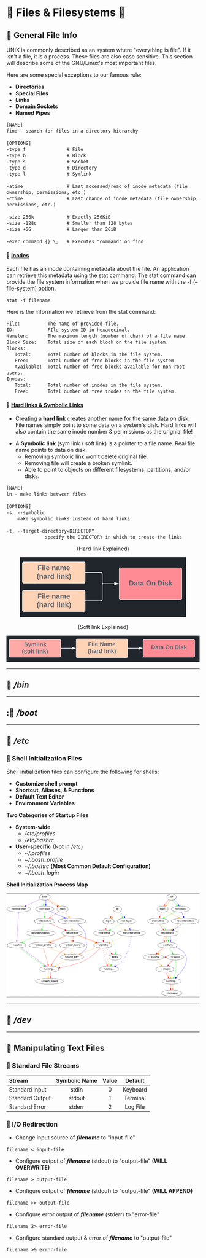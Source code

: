 <!--Files-->
# :rainbow: Files & Filesystems :rainbow:

<!--General-->
## :cherries: General File Info
UNIX is commonly described as an system where "everything is file". If it isn't a file, it is a process. These files are also case sensitive. This section will describe some of the GNU/Linux's most important files.

Here are some special exceptions to our famous rule:
- **Directories**
- **Special Files**
- **Links**
- **Domain Sockets**
- **Named Pipes**

```
[NAME]
find - search for files in a directory hierarchy

[OPTIONS]
-type f               # File
-type b               # Block
-type s               # Socket
-type d               # Directory
-type l               # Symlink

-atime                # Last accessed/read of inode metadata (file ownership, permissions, etc.)
-ctime                # Last change of inode metadata (file ownership, permissions, etc.)

-size 256k            # Exactly 256KiB 
-size -128c           # Smaller than 128 bytes
-size +5G             # Larger than 2GiB

-exec command {} \;   # Executes "command" on find
```

<!-- Inodes -->
#### :small_blue_diamond: [Inodes](https://man7.org/linux/man-pages/man7/inode.7.html)
<p>Each file has an inode containing metadata about the file. An application can retrieve this metadata using the stat command. The stat command can provide the file system information when we provide file name with the -f (–file-system) option.</p>

```
stat -f filename
```
<p>Here is the information we retrieve from the stat command:</p>

<!-- stat command -->
```
File:          The name of provided file.
ID:            FIle system ID in hexadecimal.
Namelen:       The maximum length (number of char) of a file name.
Block Size:    Total size of each block on the file system.
Blocks:
   Total:      Total number of blocks in the file system.
   Free:       Total number of free blocks in the file system.
   Available:  Total number of free blocks available for non-root users.
Inodes:
   Total:      Total number of inodes in the file system.
   Free:       Total number of free inodes in the file system.
```
  <!-- Hard/Soft Links -->
#### :small_orange_diamond: [Hard links & Symbolic Links](https://linuxize.com/post/how-to-create-symbolic-links-in-linux-using-the-ln-command/)

<!-- Hard link -->

- Creating a **hard link** creates another name for the same data on disk. File names simply point to some data on a system's disk. Hard links will also contain the same inode number & permissions as the orignial file!

<!-- Symlink -->
- A **Symbolic link** (sym link / soft link) is a pointer to a file name. Real file name points to data on disk:
  - Removing symbolic link won't delete original file.
  - Removing file will create a broken symlink.
  - Able to point to objects on different filesystems, partitions, and/or disks.

```
[NAME]
ln - make links between files

[OPTIONS]
-s, --symbolic
    make symbolic links instead of hard links
    
-t, --target-directory=DIRECTORY
              specify the DIRECTORY in which to create the links
```
<!-- Hard/Soft Link Images -->
<p align="center">(Hard link Explained)</p>
<p align="center">
  <img src="../../../images/hardlink.png?raw=true" alt="initramfs image"/>
</p>
<p align="center">(Soft link Explained)</p>
<p align="center">
  <img src="../../../images/softlink.png?raw=true" alt="initramfs image"/>
</p>

___
## :cherries: _/bin_

___
## ::cherries: _/boot_

___
## :cherries: _/etc_
<!--Process_Types-->
### :small_blue_diamond: Shell Initialization Files

Shell initialization files can configure the following for shells:
- **Customize shell prompt**
- **Shortcut, Aliases, & Functions**
- **Default Text Editor**
- **Environment Variables**

**Two Categories of Startup Files**
- **System-wide**
  - _/etc/profiles_
  - _/etc/bashrc_
- **User-specific** (Not in _/etc_)
  - _~/.profiles_
  - _~/.bash_profile_
  - _~/.bashrc_ **(Most Common Default Configuration)**
  - _~/.bash_login_

**Shell Initialization Process Map**
<p align="center">
  <img src="images/shell.png?raw=true" alt="initramfs image"/>
</p>

___
## :cherries: _/dev_



<!--Manipulating-->
___
## :cherries: Manipulating Text Files
### :small_blue_diamond: Standard File Streams
Stream | Symbolic Name | Value | Default
:------ |:------:|:------:|:------:
Standard Input | stdin | 0 | Keyboard
Standard Output | stdout | 1 | Terminal
Standard Error | stderr | 2 | Log File

### :small_orange_diamond: I/O Redirection
- Change input source of ***filename*** to "input-file"
```
filename < input-file
```
- Configure output of ***filename*** (stdout) to "output-file" **(WILL OVERWRITE)**
```
filename > output-file
```
- Configure output of ***filename*** (stdout) to "output-file" **(WILL APPEND)**
```
filename >> output-file
```
- Configure error output of ***filename*** (stderr) to "error-file"
```
filename 2> error-file
```
- Configure standard output & error of ***filename*** to "output-file"
```
filename >& error-file
```
